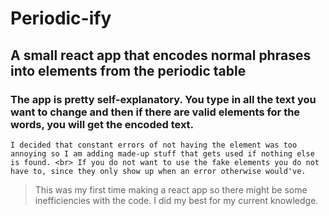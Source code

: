 # Periodic-ify
## A small react app that encodes normal phrases into elements from the periodic table

### The app is pretty self-explanatory. You type in all the text you want to change and then if there are valid elements for the words, you will get the encoded text.

` I decided that constant errors of not having the element was too annoying so I am adding made-up stuff that gets used if nothing else is found. <br>
If you do not want to use the fake elements you do not have to, since they only show up when an error otherwise would've. `

> This was my first time making a react app so there might be some inefficiencies with the code. I did my best for my current knowledge.
